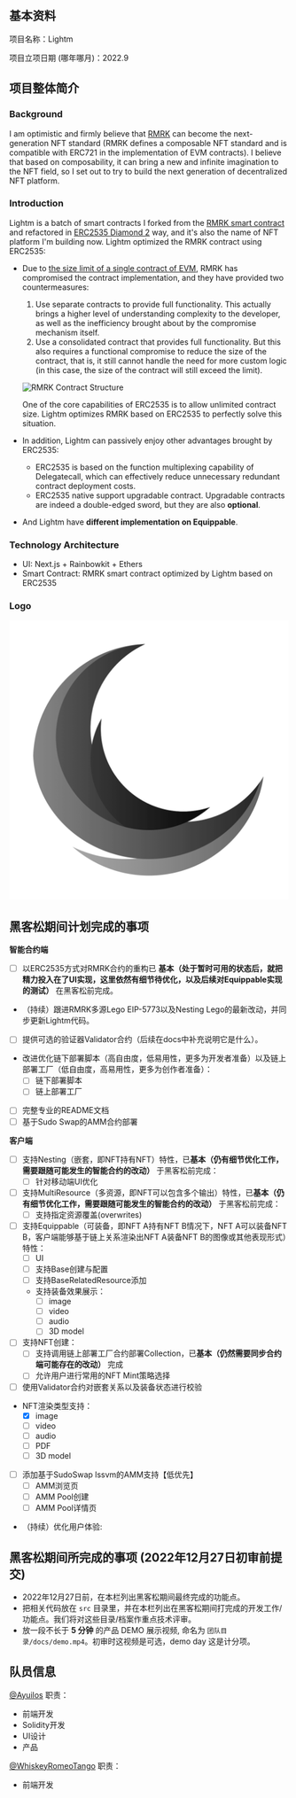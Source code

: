 ## 基本资料

项目名称：Lightm

项目立项日期 (哪年哪月)：2022.9

## 项目整体简介

### Background

I am optimistic and firmly believe that [RMRK](https://docs.rmrk.app/concepts) can become the next-generation NFT standard (RMRK defines a composable NFT standard and is compatible with ERC721 in the implementation of EVM contracts). I believe that based on composability, it can bring a new and infinite imagination to the NFT field, so I set out to try to build the next generation of decentralized NFT platform.

### Introduction

Lightm is a batch of smart contracts I forked from the [RMRK smart contract](https://github.com/rmrk-team/evm) and refactored in [ERC2535 Diamond 2](https://github.com/mudgen/diamond-2-hardhat) way, and it's also the name of NFT platform I'm building now.
Lightm optimized the RMRK contract using ERC2535:
- Due to [the size limit of a single contract of EVM](https://ethereum.org/en/developers/tutorials/downsizing-contracts-to-fight-the-contract-size-limit/), RMRK has compromised the contract implementation, and they have provided two countermeasures:
  1.  Use separate contracts to provide full functionality. This actually brings a higher level of understanding complexity to the developer, as well as the inefficiency brought about by the compromise mechanism itself.
  2.  Use a consolidated contract that provides full functionality. But this also requires a functional compromise to reduce the size of the contract, that is, it still cannot handle the need for more custom logic (in this case, the size of the contract will still exceed the limit).

  ![RMRK Contract Structure](https://raw.githubusercontent.com/rmrk-team/evm-sample-contracts/master/RMRKLegoInfographics.png)

  One of the core capabilities of ERC2535 is to allow unlimited contract size. Lightm optimizes RMRK based on ERC2535 to perfectly solve this situation.
- In addition, Lightm can passively enjoy other advantages brought by ERC2535:
  - ERC2535 is based on the function multiplexing capability of Delegatecall, which can effectively reduce unnecessary redundant contract deployment costs.
  - ERC2535 native support upgradable contract. Upgradable contracts are indeed a double-edged sword, but they are also **optional**.
- And Lightm have **different implementation on Equippable**.

### Technology Architecture

- UI: Next.js + Rainbowkit + Ethers
- Smart Contract: RMRK smart contract optimized by Lightm based on ERC2535

### Logo
![Lightm Logo](./assets/Lightm.png)

## 黑客松期间计划完成的事项

**智能合约端**
- [ ] 以ERC2535方式对RMRK合约的重构已 **基本（处于暂时可用的状态后，就把精力投入在了UI实现，这里依然有细节待优化，以及后续对Equippable实现的测试）** 在黑客松前完成。
- （持续）跟进RMRK多源Lego EIP-5773以及Nesting Lego的最新改动，并同步更新Lightm代码。
- [ ] 提供可选的验证器Validator合约（后续在docs中补充说明它是什么）。
- 改进优化链下部署脚本（高自由度，低易用性，更多为开发者准备）以及链上部署工厂（低自由度，高易用性，更多为创作者准备）：
	- [ ] 链下部署脚本
	- [ ] 链上部署工厂
- [ ] 完整专业的README文档
- [ ] 基于Sudo Swap的AMM合约部署

**客户端**
- [ ] 支持Nesting（嵌套，即NFT持有NFT）特性，已**基本（仍有细节优化工作，需要跟随可能发生的智能合约的改动）** 于黑客松前完成：
	- [ ] 针对移动端UI优化
- [ ] 支持MultiResource（多资源，即NFT可以包含多个输出）特性，已**基本（仍有细节优化工作，需要跟随可能发生的智能合约的改动）** 于黑客松前完成：
	- [ ] 支持指定资源覆盖(overwrites)
- [ ] 支持Equippable（可装备，即NFT A持有NFT B情况下，NFT A可以装备NFT B，客户端能够基于链上关系渲染出NFT A装备NFT B的图像或其他表现形式）特性：
	- [ ] UI
	- [ ] 支持Base创建与配置
	- [ ] 支持BaseRelatedResource添加
	- 支持装备效果展示：
		- [ ] image
		- [ ] video
		- [ ] audio
		- [ ] 3D model
- [ ] 支持NFT创建：
	- [ ] 支持调用链上部署工厂合约部署Collection，已**基本（仍然需要同步合约端可能存在的改动）** 完成
	- [ ] 允许用户进行常用的NFT Mint策略选择
- [ ] 使用Validator合约对嵌套关系以及装备状态进行校验
- NFT渲染类型支持：
	- [x] image
	- [ ] video
	- [ ] audio
	- [ ] PDF
	- [ ] 3D model
- [ ] 添加基于SudoSwap lssvm的AMM支持【低优先】
	- [ ] AMM浏览页
	- [ ] AMM Pool创建
	- [ ] AMM Pool详情页
- （持续）优化用户体验:

## 黑客松期间所完成的事项 (2022年12月27日初审前提交)

- 2022年12月27日前，在本栏列出黑客松期间最终完成的功能点。
- 把相关代码放在 `src` 目录里，并在本栏列出在黑客松期间打完成的开发工作/功能点。我们将对这些目录/档案作重点技术评审。
- 放一段不长于 **5 分钟** 的产品 DEMO 展示视频, 命名为 `团队目录/docs/demo.mp4`。初审时这视频是可选，demo day 这是计分项。

## 队员信息
[@Ayuilos](https://github.com/Ayuilos)
职责：
- 前端开发
- Solidity开发
- UI设计
- 产品

[@WhiskeyRomeoTango](https://github.com/WhiskeyRomeoTango)
职责：
- 前端开发